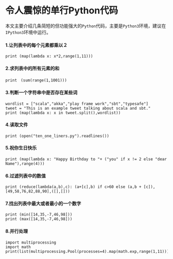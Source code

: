 # 令人震惊的单行Python代码

本文主要介绍几条简短的但功能强大的`Python`代码，主要是`Python3`环境，建议在`IPython3`环境中运行。
<!--more-->
#### 1.让列表中的每个元素都乘以２
	print (map(lambda x: x*2,range(1,11)))
#### 2.求列表中的所有元素的和
	print　(sum(range(1,1001)))
#### 3.判断一个字符串中是否存在某些词
	wordlist = ["scala","akka","play frame work","sbt","typesafe"]
	tweet = "This is an example tweet talking about scala and sbt."
	print (map(lambda x: x in tweet.split(),wordlist))
#### 4.读取文件
	print (open("ten_one_liners.py").readlines())
#### 5.祝你生日快乐
	print (map(lambda x: "Happy Birthday to "+ ("you" if x != 2 else "dear Name"),range(4)))
#### 6.过滤列表中的数值
	print (reduce(lambda(a,b),c): (a+[c],b) if c>60 else (a,b + [c]),[49,58,76,82,88,90],([],[]))
#### 7.找出列表中最大或者最小的一个数字
	print (min([14,35,-7,46,98]))
	print (max([14,35,-7,46,98]))
#### 8.并行处理
	import multiprocessing 
	import math
	print(list(multiprocessing.Pool(processes=4).map(math.exp,range(1,11))))
    


